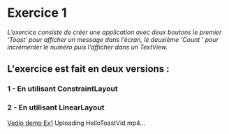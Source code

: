 # Exercice 1 
*L’exercice consiste de créer une application avec deux boutons le premier ‘Toast’ pour afficher un message dans l’écran, le deuxième ‘Count ’ pour incrémenter le numéro puis l’afficher dans un TextView.*
## L'exercice est fait en deux versions :
### 1 - En utilisant **ConstraintLayout**
### 2 - En utilisant **LinearLayout**
[Vedio demo Ex1](./HelloToastVid.mp4)
Uploading HelloToastVid.mp4…

